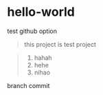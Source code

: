 # hello-world
test github option

> this project is test project

> 1. hahah
> 2. hehe
> 3. nihao 




branch commit

